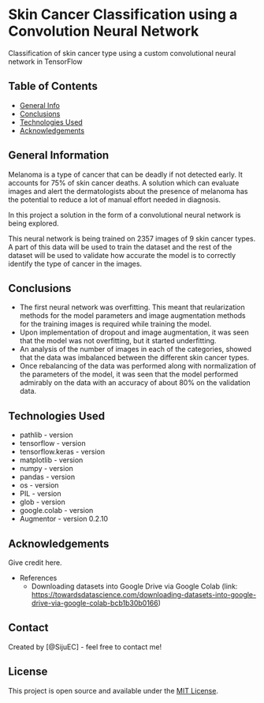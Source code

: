 # Skin Cancer Classification using a Convolution Neural Network
Classification of skin cancer type using a custom convolutional neural network in TensorFlow

## Table of Contents
* [General Info](#general-information)
* [Conclusions](#conclusions)
* [Technologies Used](#technologies-used)
* [Acknowledgements](#acknowledgements)

<!-- You can include any other section that is pertinent to your problem -->

## General Information
Melanoma is a type of cancer that can be deadly if not detected early. It accounts for 75% of skin cancer deaths. A solution which can evaluate images and alert the dermatologists about the presence of melanoma has the potential to reduce a lot of manual effort needed in diagnosis. 

In this project a solution in the form of a convolutional neural network is being explored.

This neural network is being trained on 2357 images of 9 skin cancer types. A part of this data will be used to train the dataset and the rest of the dataset will be used to validate how accurate the model is to correctly identify the type of cancer in the images.


## Conclusions
- The first neural network was overfitting. This meant that reularization methods for the model parameters and image augmentation methods for the training images is required while training the model.
- Upon implementation of dropout and image augmentation, it was seen that the model was not overfitting, but it started underfitting.
- An analysis of the number of images in each of the categories, showed that the data was imbalanced between the different skin cancer types.
- Once rebalancing of the data was performed along with normalization of the parameters of the model, it was seen that the model performed admirably on the data with an accuracy of about 80% on the validation data.

<!-- You don't have to answer all the questions - just the ones relevant to your project. -->


## Technologies Used
- pathlib - version 
- tensorflow - version
- tensorflow.keras - version
- matplotlib - version
- numpy - version
- pandas - version
- os - version
- PIL - version
- glob - version
- google.colab - version
- Augmentor - version 0.2.10

<!-- As the libraries versions keep on changing, it is recommended to mention the version of library used in this project -->

## Acknowledgements
Give credit here.
<!-- This project was inspired by... -->
- References
  - Downloading datasets into Google Drive via Google Colab (link: https://towardsdatascience.com/downloading-datasets-into-google-drive-via-google-colab-bcb1b30b0166)
<!-- This project was based on [this tutorial](https://www.example.com). -->


## Contact
Created by [@SijuEC] - feel free to contact me!


<!-- Optional -->
## License
This project is open source and available under the [MIT License]().

<!-- You don't have to include all sections - just the one's relevant to your project -->
